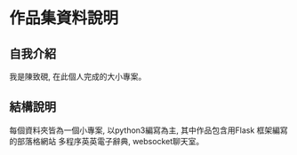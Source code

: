 # 作品集資料說明

## 自我介紹
我是陳致硯, 在此個人完成的大小專案。


## 結構說明
每個資料夾皆為一個小專案, 以python3編寫為主, 其中作品包含用Flask 框架編寫的部落格網站 多程序英英電子辭典, websocket聊天室。
